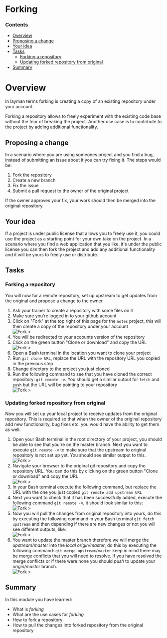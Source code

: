 # Forking

<!--TOC_START-->
### Contents
- [Overview](#overview)
- [Proposing a change](#proposing-a-change)
- [Your idea](#your-idea)
- [Tasks](#tasks)
	- [Forking a repository](#forking-a-repository)
	- [Updating forked repository from original](#updating-forked-repository-from-original)
- [Summary](#summary)

<!--TOC_END-->
# Overview

In layman terms forking is creating a copy of an existing repository under your account. 

Forking a repository allows to freely experiment with the existing code base without the fear of breaking the project.
Another use case is to contribute to the project by adding additional functionality. 

## Proposing a change

In a scenario where you are using someones project and you find a bug, instead of submitting an issue about it you can try 
fixing it. The steps would be:
1. Fork the repository
2. Create a new branch
3. Fix the issue
4. Submit a pull request to the owner of the original project

If the owner approves your fix, your work should then be merged into the original repository.

## Your idea 

If a project is under public license that allows you to freely use it, you could use the project as a starting point for
your own take on the project. In a scenario where you find a web application that you like, it's under the public license
you can then fork the project and add any additional functionality and it will be yours to freely use or distribute.

## Tasks
### Forking a repository

You will now for a remote repository, set up upstream to get updates from the original and propose a change to the owner

1. Ask your trainer to create a repository with some files on it
3. Make sure you're logged in to your github account
2. Click on "Fork" at the top right of this page for the `notes` project, this will then create a copy of the repository under your account <br />
![Fork >](https://imgur.com/X0bNG7K.png)
5. You will be redirected to your accounts version of the repository
6. Click on the green button "Clone or download" and copy the URL <br />
![Fork >](https://imgur.com/hkzKOvt.png)
7. Open a Bash terminal in the location you want to clone your project
8. Run `git clone URL`, replace the URL with the repository URL you copied in the previous step
9. Change directory to the project you just cloned
10. Run the following command to see that you have cloned the correct repository: `git remote -v`. You should get a 
similar output for `fetch` and `push` but the URL will be pointing to your repository <br />
![Fork >](https://imgur.com/FOASYQ2.png)

### Updating forked repository from original

Now you will set up your local project to receive updates from the original repository. This is required so that when
the owner of the original repository add new functionality, bug fixes etc. you would have the ability to get them as well.

1. Open your Bash terminal in the root directory of your project, you should be able to see that you're on the master 
branch. Next you want to execute `git remote -v` to make sure that the upstream to original repository is not set up yet.
You should see similar output to this. <br />
![Fork >](https://imgur.com/lqS0EUr.png)
2. Navigate your browser to the original git repository and copy the repository URL. You can do this by clicking on the
green button "Clone or download" and copy the URL <br />
![Fork >](https://imgur.com/hkzKOvt.png)
3. In your Bash terminal execute the following command, but replace the URL with the one you just copied
`git remote add upstream URL` 
4. Next you want to check that it has been successfully added, execute the following command `git remote -v`, it should 
look similar to this: <br />
![Fork >](https://imgur.com/KpAfGaP.png)
5. Now you will pull the changes from original repository into yours, do this by executing the following command in your
Bash terminal `git fetch upstream` and then depending if there are new changes or not you will see different outputs, like: <br />
![Fork >](https://imgur.com/L7S2JB1.png)
6. You want to update the master branch therefore we will merge the *upstream/master* into the *local origin/master*, do this
by executing the following command: `git merge upstream/master` keep in mind there may be merge conflicts that you will
 need to resolve. If you have resolved the merge conflicts or if there were none you should *push* to update your 
 *origin/master* branch. <br />
![Fork >](https://imgur.com/OYejtWC.png)

## Summary

In this module you have learned: 
* What is *forking*
* What are the use cases for *forking*
* How to fork a repository
* How to pull the changes into forked repository from the original repository
